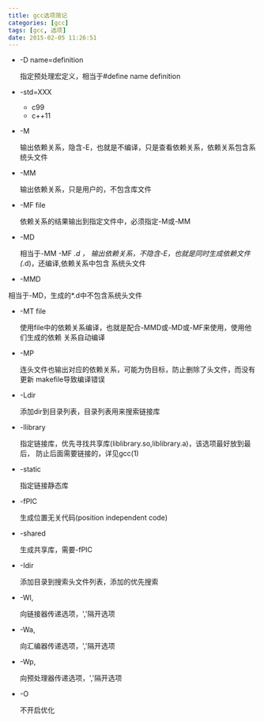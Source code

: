 ```yaml
---
title: gcc选项简记
categories: [gcc]
tags: [gcc, 选项]
date: 2015-02-05 11:26:51
---
```


-   -D name=definition

    指定预处理宏定义，相当于#define name definition

-   -std=XXX

    -   c99
    -   c++11

-   -M

    输出依赖关系，隐含-E，也就是不编译，只是查看依赖关系，依赖关系包含系统头文件

-   -MM

    输出依赖关系，只是用户的，不包含库文件

-   -MF file

    依赖关系的结果输出到指定文件中，必须指定-M或-MM

-   -MD

    相当于-MM -MF *.d ，
    输出依赖关系，不隐含-E，也就是同时生成依赖文件(*.d)，还编译,依赖关系中包含
    系统头文件

-   -MMD

   相当于-MD，生成的*.d中不包含系统头文件

-   -MT file

    使用file中的依赖关系编译，也就是配合-MMD或-MD或-MF来使用，使用他们生成的依赖
    关系自动编译

-   -MP

    连头文件也输出对应的依赖关系，可能为伪目标，防止删除了头文件，而没有更新
    makefile导致编译错误

-   -Ldir

    添加dir到目录列表，目录列表用来搜索链接库

-   -llibrary

    指定链接库，优先寻找共享库(liblibrary.so,liblibrary.a)，该选项最好放到最后，
    防止后面需要链接的，详见gcc(1)

-   -static

    指定链接静态库

-   -fPIC

    生成位置无关代码(position independent code)

-   -shared

    生成共享库，需要-fPIC

-   -Idir

    添加目录到搜索头文件列表，添加的优先搜索

-   -Wl,

    向链接器传递选项，','隔开选项

-   -Wa,

    向汇编器传递选项，','隔开选项

-   -Wp,

    向预处理器传递选项，','隔开选项

-   -O

    不开启优化
